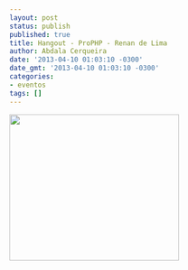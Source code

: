 ```yaml
---
layout: post
status: publish
published: true
title: Hangout - ProPHP - Renan de Lima
author: Abdala Cerqueira
date: '2013-04-10 01:03:10 -0300'
date_gmt: '2013-04-10 01:03:10 -0300'
categories:
- eventos
tags: []
---
```

<p><img src="/images/prophp-300x259.jpg" width="300" height="259" /></p>
